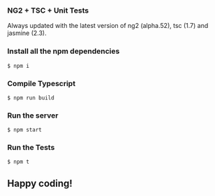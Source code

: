 ### NG2 + TSC + Unit Tests

Always updated with the latest version of  ng2 (alpha.52), tsc (1.7) and jasmine (2.3).

### Install all the npm dependencies

```shell
$ npm i
```

### Compile Typescript

```shell
$ npm run build
```

### Run the server

```shell
$ npm start
```

### Run the Tests

```shell
$ npm t
```

## Happy coding!
